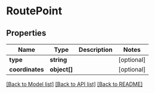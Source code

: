 # RoutePoint

## Properties
Name | Type | Description | Notes
------------ | ------------- | ------------- | -------------
**type** | **string** |  | [optional] 
**coordinates** | **object[]** |  | [optional] 

[[Back to Model list]](../README.md#documentation-for-models) [[Back to API list]](../README.md#documentation-for-api-endpoints) [[Back to README]](../README.md)


